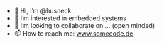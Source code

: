 - 👋 Hi, I’m @husneck
- 👀 I’m interested in embedded systems
- 💞️ I’m looking to collaborate on ... (open minded)
- 📫 How to reach me: www.somecode.de

<!---
husneck/husneck is a ✨ special ✨ repository because its `README.md` (this file) appears on your GitHub profile.
You can click the Preview link to take a look at your changes.
--->

